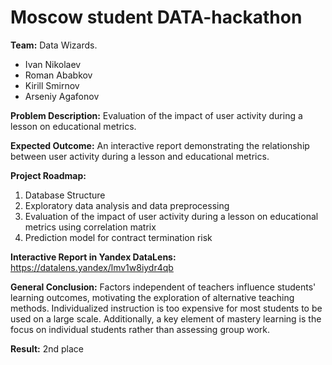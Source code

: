 # Moscow student DATA-hackathon

**Team:** Data Wizards.
- Ivan Nikolaev
- Roman Ababkov
- Kirill Smirnov
- Arseniy Agafonov

**Problem Description:**
Evaluation of the impact of user activity during a lesson on educational metrics.

**Expected Outcome:**
An interactive report demonstrating the relationship between user activity during a lesson and educational metrics.

**Project Roadmap:**
1. Database Structure
2. Exploratory data analysis and data preprocessing
3. Evaluation of the impact of user activity during a lesson on educational metrics using correlation matrix
4. Prediction model for contract termination risk

**Interactive Report in Yandex DataLens:**
https://datalens.yandex/lmv1w8iydr4qb

**General Conclusion:** Factors independent of teachers influence students' learning outcomes, motivating the exploration of alternative teaching methods.
Individualized instruction is too expensive for most students to be used on a large scale. Additionally, a key element of mastery learning is the focus on individual students rather than assessing group work.

**Result:**
2nd place
